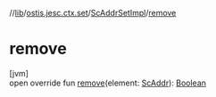 //[lib](../../../index.md)/[ostis.jesc.ctx.set](../index.md)/[ScAddrSetImpl](index.md)/[remove](remove.md)

# remove

[jvm]\
open override fun [remove](remove.md)(element: [ScAddr](../../ostis.jesc.client.model.addr/-sc-addr/index.md)): [Boolean](https://kotlinlang.org/api/latest/jvm/stdlib/kotlin/-boolean/index.html)
